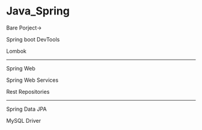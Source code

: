 # Java_Spring

Bare Porject->

Spring boot DevTools

Lombok

---

Spring Web

Spring Web Services

Rest Repositories

---

Spring Data JPA

MySQL Driver
